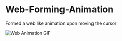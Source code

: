 # Web-Forming-Animation
Formed a web like animation upon moving the cursor

![Web Animation GIF](https://github.com/Adstar01/Web-Forming-Animation/assets/122376980/6e91f134-b98e-4a94-983c-6f14176888e0)
